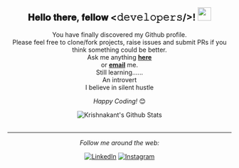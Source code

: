 <div align="center">
<h2> 𝐇𝐞𝐥𝐥𝐨 𝐭𝐡𝐞𝐫𝐞, 𝐟𝐞𝐥𝐥𝐨𝐰 <𝚍𝚎𝚟𝚎𝚕𝚘𝚙𝚎𝚛𝚜/>! <img src="https://github.com/nikhilpatidar/nikhilpatidar/blob/main/gifs/Hi.gif" width="30px"></h2>
</div>

<div align="center" width="50">


</div>

<div align="center">

You have finally discovered my Github profile. <br>
Please feel free to clone/fork projects, raise issues and submit PRs if you think something could be better. <br>
Ask me anything <a href="https://telegram.me/Thetechnohacker"><b>here</b></a><br>
or <a href="mailto:naginakrishnakant@gmail.com"><b>email</b></a> me. <br>
Still learning...... <br>
An introvert <br>
I believe in silent hustle
  
<i>Happy Coding!</i> 😊

</div>

<div align="center">

<img align="center" src="https://github-readme-stats.vercel.app/api?username=krishnakantnagina&include_all_commits=true&count_private=true&show_icons=true&line_height=20&title_color=7A7ADB&icon_color=2234AE&text_color=D3D3D3&bg_color=0,000000,130F40" alt="Krishnakant's Github Stats">

</br>
</br>

---

<i>Follow me around the web:</i><br>

<a href="https://www.linkedin.com/in/krishnakant-nagina-686287254/" target="_blank"><img src="https://img.shields.io/badge/LinkedIn-%230077B5.svg?&style=flat-square&logo=linkedin&logoColor=white" alt="LinkedIn"></a>
<a href="https://www.instagram.com/krishnakantnagina/" target="_blank"><img src="https://img.shields.io/badge/Instagram-%23E4405F.svg?&style=flat-square&logo=instagram&logoColor=white" alt="Instagram"></a>

</div>
